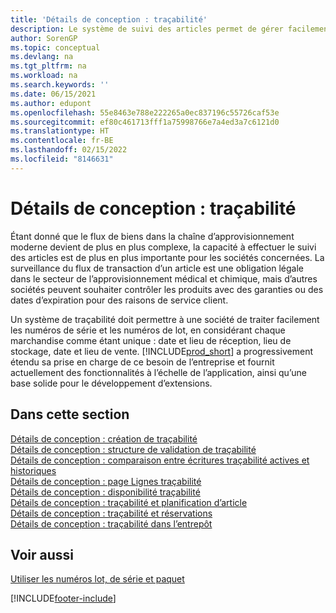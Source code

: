 ```yaml
---
title: 'Détails de conception : traçabilité'
description: Le système de suivi des articles permet de gérer facilement les numéros de série et de lot, qui peuvent être nécessaires pour répondre aux exigences légales ou aider à la gestion de la garantie.
author: SorenGP
ms.topic: conceptual
ms.devlang: na
ms.tgt_pltfrm: na
ms.workload: na
ms.search.keywords: ''
ms.date: 06/15/2021
ms.author: edupont
ms.openlocfilehash: 55e8463e788e222265a0ec837196c55726caf53e
ms.sourcegitcommit: ef80c461713fff1a75998766e7a4ed3a7c6121d0
ms.translationtype: HT
ms.contentlocale: fr-BE
ms.lasthandoff: 02/15/2022
ms.locfileid: "8146631"
---
```

# <a name="design-details-item-tracking"></a>Détails de conception : traçabilité
Étant donné que le flux de biens dans la chaîne d’approvisionnement moderne devient de plus en plus complexe, la capacité à effectuer le suivi des articles est de plus en plus importante pour les sociétés concernées. La surveillance du flux de transaction d’un article est une obligation légale dans le secteur de l’approvisionnement médical et chimique, mais d’autres sociétés peuvent souhaiter contrôler les produits avec des garanties ou des dates d’expiration pour des raisons de service client.  

Un système de traçabilité doit permettre à une société de traiter facilement les numéros de série et les numéros de lot, en considérant chaque marchandise comme étant unique : date et lieu de réception, lieu de stockage, date et lieu de vente. [!INCLUDE[prod_short](includes/prod_short.md)] a progressivement étendu sa prise en charge de ce besoin de l’entreprise et fournit actuellement des fonctionnalités à l’échelle de l’application, ainsi qu’une base solide pour le développement d’extensions.  

## <a name="in-this-section"></a>Dans cette section  
[Détails de conception : création de traçabilité](design-details-item-tracking-design.md)  
[Détails de conception : structure de validation de traçabilité](design-details-item-tracking-posting-structure.md)  
[Détails de conception : comparaison entre écritures traçabilité actives et historiques](design-details-active-versus-historic-item-tracking-entries.md)  
[Détails de conception : page Lignes traçabilité](design-details-item-tracking-lines-window.md)  
[Détails de conception : disponibilité traçabilité](design-details-item-tracking-availability.md)  
[Détails de conception : traçabilité et planification d’article](design-details-item-tracking-and-planning.md)  
[Détails de conception : traçabilité et réservations](design-details-item-tracking-and-reservations.md)  
[Détails de conception : traçabilité dans l’entrepôt](design-details-item-tracking-in-the-warehouse.md)

## <a name="see-also"></a>Voir aussi

[Utiliser les numéros lot, de série et paquet](inventory-how-work-item-tracking.md)  

[!INCLUDE[footer-include](includes/footer-banner.md)]